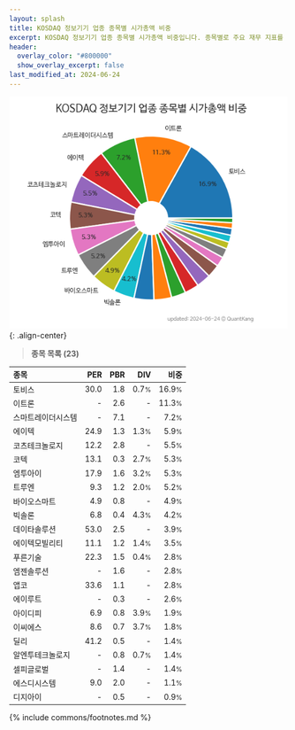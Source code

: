 ```yaml
---
layout: splash
title: KOSDAQ 정보기기 업종 종목별 시가총액 비중
excerpt: KOSDAQ 정보기기 업종 종목별 시가총액 비중입니다. 종목별로 주요 재무 지표를 함께 표시합니다.
header:
  overlay_color: "#800000"
  show_overlay_excerpt: false
last_modified_at: 2024-06-24
---
```



![KOSDAQ 정보기기 업종 종목별 시가총액 비중](/stats/sector/images/kosdaq_업종_정보기기_종목.png){: .align-center}


> **종목 목록 (23)**<a id="list"></a>

| **종목** | **PER** | **PBR** | **DIV** | **비중** |
| :------- | ------: | ------: | ------: | -------: |
| 토비스 | 30.0 | 1.8 | 0.7<small>%</small> | 16.9<small>%</small> |
| 이트론 | - | 2.6 | - | 11.3<small>%</small> |
| 스마트레이더시스템 | - | 7.1 | - | 7.2<small>%</small> |
| 에이텍 | 24.9 | 1.3 | 1.3<small>%</small> | 5.9<small>%</small> |
| 코츠테크놀로지 | 12.2 | 2.8 | - | 5.5<small>%</small> |
| 코텍 | 13.1 | 0.3 | 2.7<small>%</small> | 5.3<small>%</small> |
| 엠투아이 | 17.9 | 1.6 | 3.2<small>%</small> | 5.3<small>%</small> |
| 트루엔 | 9.3 | 1.2 | 2.0<small>%</small> | 5.2<small>%</small> |
| 바이오스마트 | 4.9 | 0.8 | - | 4.9<small>%</small> |
| 빅솔론 | 6.8 | 0.4 | 4.3<small>%</small> | 4.2<small>%</small> |
| 데이타솔루션 | 53.0 | 2.5 | - | 3.9<small>%</small> |
| 에이텍모빌리티 | 11.1 | 1.2 | 1.4<small>%</small> | 3.5<small>%</small> |
| 푸른기술 | 22.3 | 1.5 | 0.4<small>%</small> | 2.8<small>%</small> |
| 엠젠솔루션 | - | 1.6 | - | 2.8<small>%</small> |
| 앱코 | 33.6 | 1.1 | - | 2.8<small>%</small> |
| 에이루트 | - | 0.3 | - | 2.6<small>%</small> |
| 아이디피 | 6.9 | 0.8 | 3.9<small>%</small> | 1.9<small>%</small> |
| 이씨에스 | 8.6 | 0.7 | 3.7<small>%</small> | 1.8<small>%</small> |
| 딜리 | 41.2 | 0.5 | - | 1.4<small>%</small> |
| 알엔투테크놀로지 | - | 0.8 | 0.7<small>%</small> | 1.4<small>%</small> |
| 셀피글로벌 | - | 1.4 | - | 1.4<small>%</small> |
| 에스디시스템 | 9.0 | 2.0 | - | 1.1<small>%</small> |
| 디지아이 | - | 0.5 | - | 0.9<small>%</small> |

{% include commons/footnotes.md %}